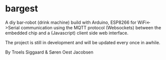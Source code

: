 # bargest

A diy bar-robot (drink machine) build with Arduino, ESP8266 for WiFi<->Serial communication using the MQTT protocol (Websockets) between the embedded chip and a (Javascript) client side web interface.

The project is still in development and will be updated every once in awhile.

By Troels Siggaard & Søren Oest Jacobsen
